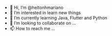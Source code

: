 - 👋 Hi, I’m @heltonhmariano
- 👀 I’m interested in learn new things
- 🌱 I’m currently learning Java, Flutter and Python
- 💞️ I’m looking to collaborate on ...
- 📫 How to reach me ...

<!---
heltonhmariano/heltonhmariano is a ✨ special ✨ repository because its `README.md` (this file) appears on your GitHub profile.
You can click the Preview link to take a look at your changes.
--->

